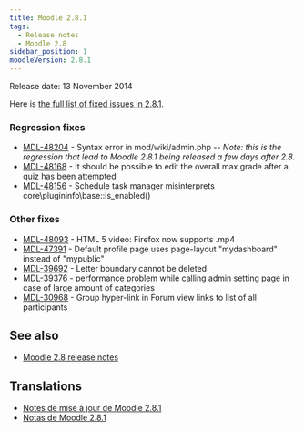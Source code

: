 ```yaml
---
title: Moodle 2.8.1
tags:
  - Release notes
  - Moodle 2.8
sidebar_position: 1
moodleVersion: 2.8.1
---
```

Release date: 13 November 2014

Here is [the full list of fixed issues in 2.8.1](https://tracker.moodle.org/secure/IssueNavigator!executeAdvanced.jspa?jqlQuery=project+%3D+mdl+AND+resolution+%3D+fixed+AND+fixVersion+in+%28%222.8.1%22%29+ORDER+BY+priority+DESC&runQuery=true&clear=true).

### Regression fixes

- [MDL-48204](https://tracker.moodle.org/browse/MDL-48204) - Syntax error in mod/wiki/admin.php -- *Note: this is the regression that lead to Moodle 2.8.1 being released a few days after 2.8*.
- [MDL-48168](https://tracker.moodle.org/browse/MDL-48168) - It should be possible to edit the overall max grade after a quiz has been attempted
- [MDL-48156](https://tracker.moodle.org/browse/MDL-48156) - Schedule task manager misinterprets core\plugininfo\base::is_enabled()

### Other fixes

- [MDL-48093](https://tracker.moodle.org/browse/MDL-48093) - HTML 5 video: Firefox now supports .mp4
- [MDL-47391](https://tracker.moodle.org/browse/MDL-47391) - Default profile page uses page-layout "mydashboard" instead of "mypublic"
- [MDL-39692](https://tracker.moodle.org/browse/MDL-39692) - Letter boundary cannot be deleted
- [MDL-39376](https://tracker.moodle.org/browse/MDL-39376) - performance problem while calling admin setting page in case of large amount of categories
- [MDL-30968](https://tracker.moodle.org/browse/MDL-30968) - Group hyper-link in Forum view links to list of all participants

## See also

- [Moodle 2.8 release notes](/general/releases/2.8)

## Translations

- [Notes de mise à jour de Moodle 2.8.1](https://docs.moodle.org/fr/Notes_de_mise_à_jour_de_Moodle_2.8.1)
- [Notas de Moodle 2.8.1](https://docs.moodle.org/es/Notas_de_Moodle_2.8.1)
